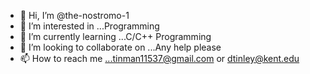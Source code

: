 - 👋 Hi, I’m @the-nostromo-1
- 👀 I’m interested in ...Programming
- 🌱 I’m currently learning ...C/C++ Programming
- 💞️ I’m looking to collaborate on ...Any help please
- 📫 How to reach me ...tinman11537@gmail.com or dtinley@kent.edu

<!---
the-nostromo-1/the-nostromo-1 is a ✨ special ✨ repository because its `README.md` (this file) appears on your GitHub profile.
You can click the Preview link to take a look at your changes.
--->
